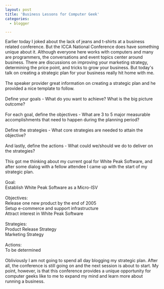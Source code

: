 ```yaml
---
layout: post
title: 'Business Lessons for Computer Geek'
categories:
  - blogger

---
```


Earlier today I joked about the lack of jeans and t-shirts at a business related conference.  But the ICCA National Conference does have something unique about it.  Although everyone here works with computers and many are programmers, the conversations and event topics center around business.  There are discussions on improving your marketing strategy, determining the price point, and tricks to grow your business.  But today's talk on creating a strategic plan for your business really hit home with me.<br /><br />The speaker provider great information on creating a strategic plan and he provided a nice template to follow.<br /><br />Define your goals - What do you want to achieve?  What is the big picture outcome?<br /><br />For each goal, define the objectives - What are 3 to 5 major measurable accomplishments that need to happen during the planning period?<br /><br />Define the strategies - What core strategies are needed to attain the objective?<br /><br />And lastly, define the actions - What could we/should we do to deliver on the strategies?<br /><br />This got me thinking about my current goal for White Peak Software, and after some dialog with a fellow attendee I came up with the start of my strategic plan.<br /><br />Goal: <br /> Establish White Peak Software as a Micro-ISV<br /><br />Objectives: <br /> Release one new product by the end of 2005<br /> Setup e-commerce and support infrastructure<br /> Attract interest in White Peak Software<br /><br />Strategies:<br /> Product Release Strategy<br /> Marketing Strategy<br /><br />Actions:<br /> To be determined<br /><br />Obliviously I am not going to spend all day blogging my strategic plan.  After all, the conference is still going on and the next session is about to start.  My point, however, is that this conference provides a unique opportunity for computer geeks like to me to expand my mind and learn more about running a business.
